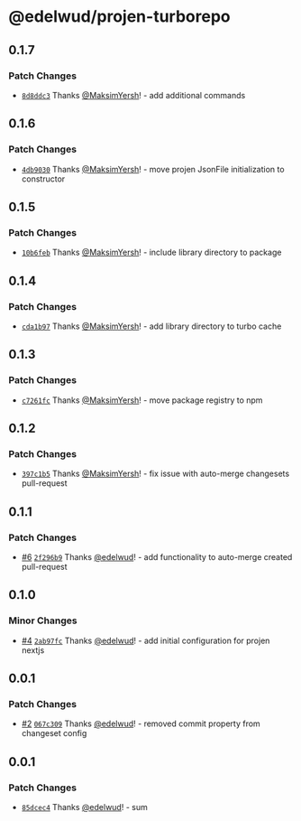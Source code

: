 # @edelwud/projen-turborepo

## 0.1.7

### Patch Changes

- [`8d8ddc3`](https://github.com/edelwud/projen-turborepo/commit/8d8ddc31e9f69199360d7b13fdfd88710b8d7c15) Thanks [@MaksimYersh](https://github.com/MaksimYersh)! - add additional commands

## 0.1.6

### Patch Changes

- [`4db9030`](https://github.com/edelwud/projen-turborepo/commit/4db90308020252215d6607cc9ea1f477175b7837) Thanks [@MaksimYersh](https://github.com/MaksimYersh)! - move projen JsonFile initialization to constructor

## 0.1.5

### Patch Changes

- [`10b6feb`](https://github.com/edelwud/projen-turborepo/commit/10b6feb6c111c30cd81897c2cc7f5d742153fa68) Thanks [@MaksimYersh](https://github.com/MaksimYersh)! - include library directory to package

## 0.1.4

### Patch Changes

- [`cda1b97`](https://github.com/edelwud/projen-turborepo/commit/cda1b971d6ad3a066041c5113730a136f9b38b38) Thanks [@MaksimYersh](https://github.com/MaksimYersh)! - add library directory to turbo cache

## 0.1.3

### Patch Changes

- [`c7261fc`](https://github.com/edelwud/projen-turborepo/commit/c7261fc28cbb7d9ae1aabf705fea64c1247f2ab7) Thanks [@MaksimYersh](https://github.com/MaksimYersh)! - move package registry to npm

## 0.1.2

### Patch Changes

- [`397c1b5`](https://github.com/edelwud/projen-turborepo/commit/397c1b5a0e817cf9a8ede8fcb7fc2bcd1a440216) Thanks [@MaksimYersh](https://github.com/MaksimYersh)! - fix issue with auto-merge changesets pull-request

## 0.1.1

### Patch Changes

- [#6](https://github.com/edelwud/projen-turborepo/pull/6) [`2f296b9`](https://github.com/edelwud/projen-turborepo/commit/2f296b9556cf4307b3f3ac694e3303c7185618c0) Thanks [@edelwud](https://github.com/edelwud)! - add functionality to auto-merge created pull-request

## 0.1.0

### Minor Changes

- [#4](https://github.com/edelwud/projen-turborepo/pull/4) [`2ab97fc`](https://github.com/edelwud/projen-turborepo/commit/2ab97fcfe907d9be2192558184f664421574d579) Thanks [@edelwud](https://github.com/edelwud)! - add initial configuration for projen nextjs

## 0.0.1

### Patch Changes

- [#2](https://github.com/edelwud/projen-turborepo/pull/2) [`067c309`](https://github.com/edelwud/projen-turborepo/commit/067c309c94269746a6a4905844e3cc9f579176a8) Thanks [@edelwud](https://github.com/edelwud)! - removed commit property from changeset config

## 0.0.1

### Patch Changes

- [`85dcec4`](https://github.com/edelwud/projen-turborepo/commit/85dcec4da1f910b6366db5bc26cd786ddc8e4130) Thanks [@edelwud](https://github.com/edelwud)! - sum
